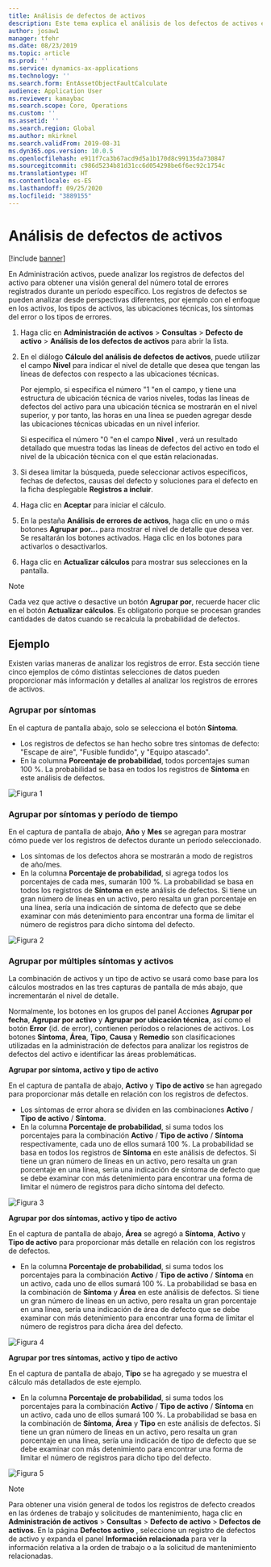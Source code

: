```yaml
---
title: Análisis de defectos de activos
description: Este tema explica el análisis de los defectos de activos en Administración de activos.
author: josaw1
manager: tfehr
ms.date: 08/23/2019
ms.topic: article
ms.prod: ''
ms.service: dynamics-ax-applications
ms.technology: ''
ms.search.form: EntAssetObjectFaultCalculate
audience: Application User
ms.reviewer: kamaybac
ms.search.scope: Core, Operations
ms.custom: ''
ms.assetid: ''
ms.search.region: Global
ms.author: mkirknel
ms.search.validFrom: 2019-08-31
ms.dyn365.ops.version: 10.0.5
ms.openlocfilehash: e911f7ca3b67acd9d5a1b170d8c99135da730847
ms.sourcegitcommit: c986d5234b81d31cc6d054298be6f6ec92c1754c
ms.translationtype: HT
ms.contentlocale: es-ES
ms.lasthandoff: 09/25/2020
ms.locfileid: "3889155"
---
```

# <a name="asset-fault-analysis"></a>Análisis de defectos de activos

[!include [banner](../../includes/banner.md)]

 

En Administración activos, puede analizar los registros de defectos del activo para obtener una visión general del número total de errores registrados durante un período específico. Los registros de defectos se pueden analizar desde perspectivas diferentes, por ejemplo con el enfoque en los activos, los tipos de activos, las ubicaciones técnicas, los síntomas del error o los tipos de errores.

1. Haga clic en **Administración de activos** > **Consultas** > **Defecto de activo** > **Análisis de los defectos de activos** para abrir la lista.

2. En el diálogo **Cálculo del análisis de defectos de activos**, puede utilizar el campo **Nivel** para indicar el nivel de detalle que desea que tengan las líneas de defectos con respecto a las ubicaciones técnicas. 

    Por ejemplo, si especifica el número "1 "en el campo, y tiene una estructura de ubicación técnica de varios niveles, todas las líneas de defectos del activo para una ubicación técnica se mostrarán en el nivel superior, y por tanto, las horas en una línea se pueden agregar desde las ubicaciones técnicas ubicadas en un nivel inferior. 
        
    Si especifica el número "0 "en el campo **Nivel** , verá un resultado detallado que muestra todas las líneas de defectos del activo en todo el nivel de la ubicación técnica con el que están relacionadas.

3. Si desea limitar la búsqueda, puede seleccionar activos específicos, fechas de defectos, causas del defecto y soluciones para el defecto en la ficha desplegable **Registros a incluir**.

4. Haga clic en **Aceptar** para iniciar el cálculo.

5. En la pestaña **Análisis de errores de activos**, haga clic en uno o más botones **Agrupar por…** para mostrar el nivel de detalle que desea ver. Se resaltarán los botones activados. Haga clic en los botones para activarlos o desactivarlos.

6. Haga clic en **Actualizar cálculos** para mostrar sus selecciones en la pantalla. 

>[!NOTE]
>Cada vez que active o desactive un botón **Agrupar por**, recuerde hacer clic en el botón **Actualizar cálculos**. Es obligatorio porque se procesan grandes cantidades de datos cuando se recalcula la probabilidad de defectos.

## <a name="examples"></a>Ejemplo

Existen varias maneras de analizar los registros de error. Esta sección tiene cinco ejemplos de cómo distintas selecciones de datos pueden proporcionar más información y detalles al analizar los registros de errores de activos.

### <a name="group-by-symptoms"></a>Agrupar por síntomas

En el captura de pantalla abajo, solo se selecciona el botón **Síntoma**.

- Los registros de defectos se han hecho sobre tres síntomas de defecto: "Escape de aire", "Fusible fundido", y "Equipo atascado".  
- En la columna **Porcentaje de probabilidad**, todos porcentajes suman 100 %. La probabilidad se basa en todos los registros de **Síntoma** en este análisis de defectos.

![Figura 1](media/06-controlling-and-reporting.png)

### <a name="group-by-symptoms-and-time-period"></a>Agrupar por síntomas y período de tiempo

En el captura de pantalla de abajo, **Año** y **Mes** se agregan para mostrar cómo puede ver los registros de defectos durante un período seleccionado.

- Los síntomas de los defectos ahora se mostrarán a modo de registros de año/mes.  
- En la columna **Porcentaje de probabilidad**, si agrega todos los porcentajes de cada mes, sumarán 100 %. La probabilidad se basa en todos los registros de **Síntoma** en este análisis de defectos. Si tiene un gran número de líneas en un activo, pero resalta un gran porcentaje en una línea, sería una indicación de síntoma de defecto que se debe examinar con más detenimiento para encontrar una forma de limitar el número de registros para dicho síntoma del defecto.

![Figura 2](media/07-controlling-and-reporting.png)

### <a name="group-by-multiple-symptoms-and-assets"></a>Agrupar por múltiples síntomas y activos

La combinación de activos y un tipo de activo se usará como base para los cálculos mostrados en las tres capturas de pantalla de más abajo, que incrementarán el nivel de detalle.  

Normalmente, los botones en los grupos del panel Acciones **Agrupar por fecha**, **Agrupar por activo** y **Agrupar por ubicación técnica**, así como el botón **Error** (id. de error), contienen períodos o relaciones de activos. Los botones **Síntoma**, **Área**, **Tipo**, **Causa** y **Remedio** son clasificaciones utilizadas en la administración de defectos para analizar los registros de defectos del activo e identificar las áreas problemáticas.  

**Agrupar por síntoma, activo y tipo de activo**

En el captura de pantalla de abajo, **Activo** y **Tipo de activo** se han agregado para proporcionar más detalle en relación con los registros de defectos.

- Los síntomas de error ahora se dividen en las combinaciones **Activo** / **Tipo de activo** / **Síntoma**.  
- En la columna **Porcentaje de probabilidad**, si suma todos los porcentajes para la combinación **Activo** / **Tipo de activo** / **Síntoma** respectivamente, cada uno de ellos sumará 100 %. La probabilidad se basa en todos los registros de **Síntoma** en este análisis de defectos. Si tiene un gran número de líneas en un activo, pero resalta un gran porcentaje en una línea, sería una indicación de síntoma de defecto que se debe examinar con más detenimiento para encontrar una forma de limitar el número de registros para dicho síntoma del defecto.

![Figura 3](media/08-controlling-and-reporting.png)

**Agrupar por dos síntomas, activo y tipo de activo**

En el captura de pantalla de abajo, **Área** se agregó a **Síntoma**, **Activo** y **Tipo de activo** para proporcionar más detalle en relación con los registros de defectos.

- En la columna **Porcentaje de probabilidad**, si suma todos los porcentajes para la combinación **Activo** / **Tipo de activo** / **Síntoma** en un activo, cada uno de ellos sumará 100 %. La probabilidad se basa en la combinación de **Síntoma** y **Área** en este análisis de defectos. Si tiene un gran número de líneas en un activo, pero resalta un gran porcentaje en una línea, sería una indicación de área de defecto que se debe examinar con más detenimiento para encontrar una forma de limitar el número de registros para dicha área del defecto.  

![Figura 4](media/09-controlling-and-reporting.png)

**Agrupar por tres síntomas, activo y tipo de activo**

En el captura de pantalla de abajo, **Tipo** se ha agregado y se muestra el cálculo más detallados de este ejemplo.
 
- En la columna **Porcentaje de probabilidad**, si suma todos los porcentajes para la combinación **Activo** / **Tipo de activo** / **Síntoma** en un activo, cada uno de ellos sumará 100 %. La probabilidad se basa en la combinación de **Síntoma**, **Área** y **Tipo** en este análisis de defectos. Si tiene un gran número de líneas en un activo, pero resalta un gran porcentaje en una línea, sería una indicación de tipo de defecto que se debe examinar con más detenimiento para encontrar una forma de limitar el número de registros para dicho tipo del defecto.

![Figura 5](media/10-controlling-and-reporting.png)


>[!NOTE]
>Para obtener una visión general de todos los registros de defecto creados en las órdenes de trabajo y solicitudes de mantenimiento, haga clic en **Administración de activos** > **Consultas** > **Defecto de activo** > **Defectos de activos**. En la página **Defectos activo** , seleccione un registro de defectos de activo y expanda el panel **Información relacionada** para ver la información relativa a la orden de trabajo o a la solicitud de mantenimiento relacionadas.

